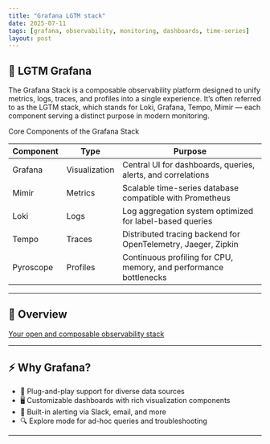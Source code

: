 ```yaml
---
title: "Grafana LGTM stack"
date: 2025-07-11
tags: [grafana, observability, monitoring, dashboards, time-series]
layout: post
---
```


## 🚀 LGTM Grafana

The Grafana Stack is a composable observability platform designed to unify metrics, logs, traces, and profiles into a single experience. 
It’s often referred to as the LGTM stack, which stands for Loki, Grafana, Tempo, Mimir — each component serving a distinct purpose in modern monitoring.

Core Components of the Grafana Stack

| Component     | Type             | Purpose                                                           |
|----------     |------------      |--------------                                                     |
| Grafana       | Visualization    | Central UI for dashboards, queries, alerts, and correlations      |
| Mimir         | Metrics          | Scalable time-series database compatible with Prometheus          |
| Loki          | Logs             | Log aggregation system optimized for label-based queries          |
| Tempo         | Traces           | Distributed tracing backend for OpenTelemetry, Jaeger, Zipkin     |
| Pyroscope     | Profiles         | Continuous profiling for CPU, memory, and performance bottlenecks |

---

## 🎯 Overview

[Your open and composable observability stack](https://grafana.com/about/grafana-stack)

---

## ⚡ Why Grafana?

- 🧩 Plug-and-play support for diverse data sources
- 🖥️ Customizable dashboards with rich visualization components
- 🔔 Built-in alerting via Slack, email, and more
- 🔍 Explore mode for ad-hoc queries and troubleshooting

---
